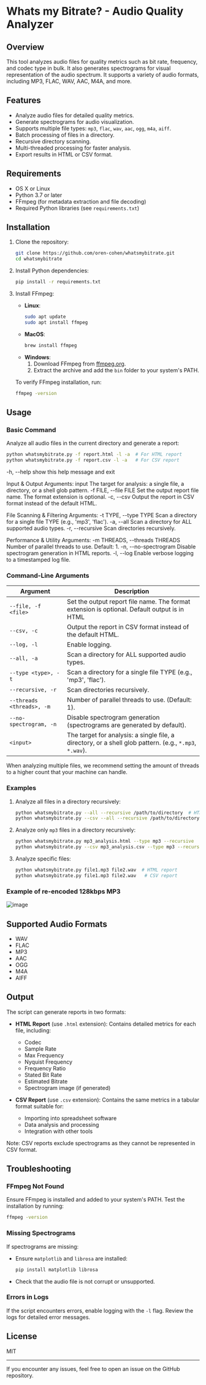 # Whats my Bitrate? - Audio Quality Analyzer

## Overview
This tool analyzes audio files for quality metrics such as bit rate, frequency, and codec type in bulk. It also generates spectrograms for visual representation of the audio spectrum. It supports a variety of audio formats, including MP3, FLAC, WAV, AAC, M4A, and more.

## Features
- Analyze audio files for detailed quality metrics.
- Generate spectrograms for audio visualization.
- Supports multiple file types: `mp3`, `flac`, `wav`, `aac`, `ogg`, `m4a`, `aiff`.
- Batch processing of files in a directory.
- Recursive directory scanning.
- Multi-threaded processing for faster analysis.
- Export results in HTML or CSV format.

## Requirements
- OS X or Linux
- Python 3.7 or later
- FFmpeg (for metadata extraction and file decoding)
- Required Python libraries (see `requirements.txt`)

## Installation

1. Clone the repository:
   ```bash
   git clone https://github.com/oren-cohen/whatsmybitrate.git
   cd whatsmybitrate
   ```

2. Install Python dependencies:
   ```bash
   pip install -r requirements.txt
   ```

3. Install FFmpeg:
   - **Linux**:
     ```bash
     sudo apt update
     sudo apt install ffmpeg
     ```
   - **MacOS**:
     ```bash
     brew install ffmpeg
     ```
   - **Windows**:
     1. Download FFmpeg from [ffmpeg.org](https://ffmpeg.org/download.html).
     2. Extract the archive and add the `bin` folder to your system's PATH.

   To verify FFmpeg installation, run:
   ```bash
   ffmpeg -version
   ```

## Usage
### Basic Command
Analyze all audio files in the current directory and generate a report:
```bash
python whatsmybitrate.py -f report.html -l -a  # For HTML report
python whatsmybitrate.py -f report.csv -l -a   # For CSV report
```
  -h, --help            show this help message and exit

Input & Output Arguments:
  input                 The target for analysis: a single file, a directory, or a shell glob pattern.
  -f FILE, --file FILE  Set the output report file name. The format extension is optional.
  -c, --csv             Output the report in CSV format instead of the default HTML.

File Scanning & Filtering Arguments:
  -t TYPE, --type TYPE  Scan a directory for a single file TYPE (e.g., 'mp3', 'flac').
  -a, --all             Scan a directory for ALL supported audio types.
  -r, --recursive       Scan directories recursively.

Performance & Utility Arguments:
  -m THREADS, --threads THREADS
                        Number of parallel threads to use. Default: 1.
  -n, --no-spectrogram  Disable spectrogram generation in HTML reports.
  -l, --log             Enable verbose logging to a timestamped log file.
### Command-Line Arguments
| Argument                         | Description                                                                                             |
| -------------------------------- | ------------------------------------------------------------------------------------------------------- |
| `--file, -f <file>`              | Set the output report file name. The format extension is optional. Default output is in HTML            |
| `--csv, -c`                      | Output the report in CSV format instead of the default HTML.                                            |
| `--log, -l`                      | Enable logging.                                                                                         |
| `--all, -a`                      | Scan a directory for ALL supported audio types.                                                         |
| `--type <type>, -t`              | Scan a directory for a single file TYPE (e.g., 'mp3', 'flac').                                          |
| `--recursive, -r`                | Scan directories recursively.                                                                           |
| `--threads <threads>, -m`        | Number of parallel threads to use. (Default: 1).                                                        |
| `--no-spectrogram, -n`           | Disable spectrogram generation (spectrograms are generated by default).                                 |
| `<input>`                        | The target for analysis: a single file, a directory, or a shell glob pattern. (e.g., `*.mp3`, `*.wav`). |

When analyzing multiple files, we recommend setting the amount of threads to a higher count that your machine can handle. 

### Examples
1. Analyze all files in a directory recursively:
   ```bash
   python whatsmybitrate.py --all --recursive /path/to/directory  # HTML report
   python whatsmybitrate.py --csv --all --recursive /path/to/directory   # CSV report
   ```

2. Analyze only `mp3` files in a directory recursively:
   ```bash
   python whatsmybitrate.py mp3_analysis.html --type mp3 --recursive  /path/to/directory  # HTML report
   python whatsmybitrate.py --csv mp3_analysis.csv --type mp3 --recursive /path/to/directory   # CSV report
   ```

3. Analyze specific files:
   ```bash
   python whatsmybitrate.py file1.mp3 file2.wav  # HTML report
   python whatsmybitrate.py file1.mp3 file2.wav   # CSV report
   ```
### Example of re-encoded 128kbps MP3
![image](https://github.com/user-attachments/assets/1c6e089a-b934-41f3-84fb-e07855121b54)

## Supported Audio Formats
- WAV
- FLAC
- MP3
- AAC
- OGG
- M4A
- AIFF

## Output
The script can generate reports in two formats:

- **HTML Report** (use `.html` extension): Contains detailed metrics for each file, including:
  - Codec
  - Sample Rate
  - Max Frequency
  - Nyquist Frequency
  - Frequency Ratio
  - Stated Bit Rate
  - Estimated Bitrate
  - Spectrogram image (if generated)

- **CSV Report** (use `.csv` extension): Contains the same metrics in a tabular format suitable for:
  - Importing into spreadsheet software
  - Data analysis and processing
  - Integration with other tools
  
Note: CSV reports exclude spectrograms as they cannot be represented in CSV format.

## Troubleshooting
### FFmpeg Not Found
Ensure FFmpeg is installed and added to your system's PATH. Test the installation by running:
```bash
ffmpeg -version
```

### Missing Spectrograms
If spectrograms are missing:
- Ensure `matplotlib` and `librosa` are installed:
  ```bash
  pip install matplotlib librosa
  ```
- Check that the audio file is not corrupt or unsupported.

### Errors in Logs
If the script encounters errors, enable logging with the `-l` flag. Review the logs for detailed error messages.


## License
MIT

---

If you encounter any issues, feel free to open an issue on the GitHub repository.
